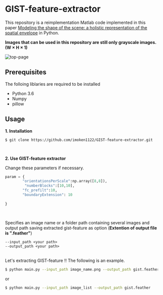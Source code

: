 # GIST-feature-extractor
This repository is a reimplementation Matlab code implemented in this paper [Modeling the shape of the scene: a holistic representation of the spatial envelope](http://people.csail.mit.edu/torralba/code/spatialenvelope/) in Python.

__Images that can be used in this repository are still only grayscale images. (W × H × 1)__

![top-page](https://raw.githubusercontent.com/imoken1122/GIST-feature-extractor/img/explain.png)


## Prerequisites
The folloing liblaries are required to be installed 
- Python 3.6
- Numpy
- pillow

## Usage
  
__1. Installation__

```
$ git clone https://github.com/imoken1122/GIST-feature-extractor.git
```

<br>

__2. Use GIST-feature extractor__
  

Change these parameters if necessary.
```python:main.py
param = {
        "orientationsPerScale":np.array([8,8]),
         "numberBlocks":[10,10],
        "fc_prefilt":10,
        "boundaryExtension": 10
        
}
```
<br>

Specifies an image name or a folder path containing several images and output path saving extracted gist-feature as option (__Extention of output file is ".feather"__)
```
--input_path <your path>
--output_path <your path>

```
<br>
Let's extracting GIST-feature !!  
The following is an example.

```sh
$ python main.py --input_path image_name.png --output_path gist.feather
```
or

```sh
$ python main.py --input_path image_list --output_path gist.feather
```


